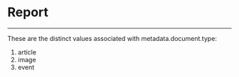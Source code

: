 # Report
---
These are the distinct values associated with metadata.document.type:

1. article
2. image
3. event
